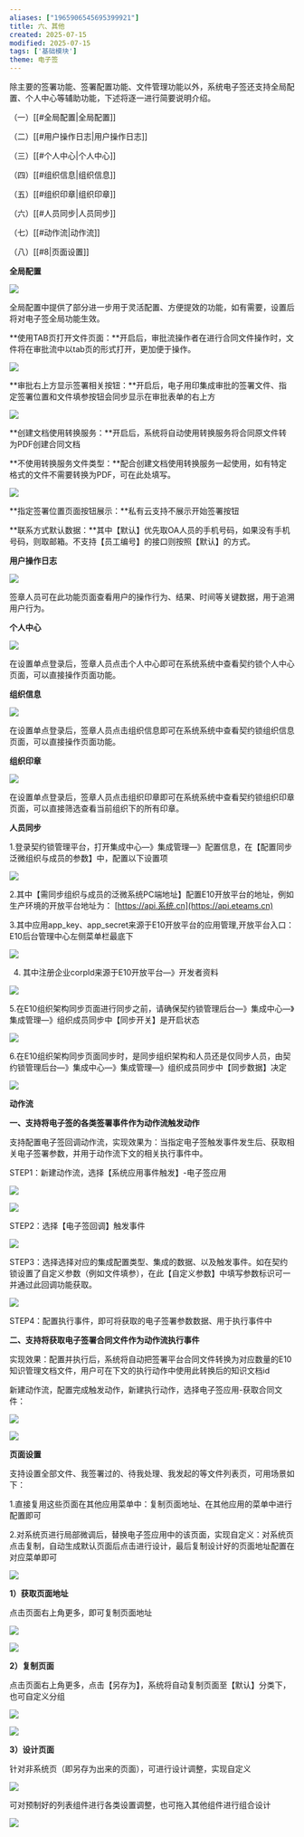 ```yaml
---
aliases: ["1965906545695399921"]
title: 六、其他
created: 2025-07-15
modified: 2025-07-15
tags: ['基础模块']
theme: 电子签
---
```


除主要的签署功能、签署配置功能、文件管理功能以外，系统电子签还支持全局配置、个人中心等辅助功能，下述将逐一进行简要说明介绍。

（一）[[#全局配置|全局配置]]

（二）[[#用户操作日志|用户操作日志]]

（三）[[#个人中心|个人中心]]

（四）[[#组织信息|组织信息]]

（五）[[#组织印章|组织印章]]

（六）[[#人员同步|人员同步]]

（七）[[#动作流|动作流]]

（八）[[#8|页面设置]]

**全局配置**

**![](https://myhelpdoc.oss-cn-heyuan.aliyuncs.com/mdimages/9c404cb04f74db8c5ba327efb4a8c119.jpg)**

全局配置中提供了部分进一步用于灵活配置、方便提效的功能，如有需要，设置后将对电子签全局功能生效。

**使用TAB页打开文件页面：**开启后，审批流操作者在进行合同文件操作时，文件将在审批流中以tab页的形式打开，更加便于操作。

![](https://myhelpdoc.oss-cn-heyuan.aliyuncs.com/mdimages/b16962ebb75a1f4fa69d49a2d35c79a6.jpg)

**审批右上方显示签署相关按钮：**开启后，电子用印集成审批的签署文件、指定签署位置和文件填参按钮会同步显示在审批表单的右上方

![](https://myhelpdoc.oss-cn-heyuan.aliyuncs.com/mdimages/685c29ed3e5ca202565d2f845cc56455.jpg)

**创建文档使用转换服务：**开启后，系统将自动使用转换服务将合同原文件转为PDF创建合同文档

**不使用转换服务文件类型：**配合创建文档使用转换服务一起使用，如有特定格式的文件不需要转换为PDF，可在此处填写。

![](https://myhelpdoc.oss-cn-heyuan.aliyuncs.com/mdimages/cec21b5ce59a83bb63d88f153f2a09f4.jpg)

**指定签署位置页面按钮展示：**私有云支持不展示开始签署按钮

**联系方式默认数据：**其中【默认】优先取OA人员的手机号码，如果没有手机号码，则取邮箱。不支持【员工编号】的接口则按照【默认】的方式。

**用户操作日志**

![](https://myhelpdoc.oss-cn-heyuan.aliyuncs.com/mdimages/9f80e2f107c8dd3e018082858ac05b29.jpg)

签章人员可在此功能页面查看用户的操作行为、结果、时间等关键数据，用于追溯用户行为。

**个人中心**

**![](https://myhelpdoc.oss-cn-heyuan.aliyuncs.com/mdimages/c6b3592287699ed5542ea091195a80db.jpg)**

在设置单点登录后，签章人员点击个人中心即可在系统系统中查看契约锁个人中心页面，可以直接操作页面功能。

**组织信息**

**![](https://myhelpdoc.oss-cn-heyuan.aliyuncs.com/mdimages/e4191cbe8b86e1edcf01fda64dbb9f0b.jpg)**

在设置单点登录后，签章人员点击组织信息即可在系统系统中查看契约锁组织信息页面，可以直接操作页面功能。

**组织印章**

**![](https://myhelpdoc.oss-cn-heyuan.aliyuncs.com/mdimages/ee35350a1c3f166ddb49b371427a0884.jpg)**

在设置单点登录后，签章人员点击组织印章即可在系统系统中查看契约锁组织印章页面，可以直接筛选查看当前组织下的所有印章。

**人员同步**

1.登录契约锁管理平台，打开集成中心—》集成管理—》配置信息，在【配置同步泛微组织与成员的参数】中，配置以下设置项

![](https://myhelpdoc.oss-cn-heyuan.aliyuncs.com/mdimages/7687bedcfa2f534b8e364a77ca6b703a.jpg)

2.其中【需同步组织与成员的泛微系统PC端地址】配置E10开放平台的地址，例如生产环境的开放平台地址为： [https://api.系统.cn](https://api.eteams.cn)

3.其中应用app\_key、app\_secret来源于E10开放平台的应用管理,开放平台入口：E10后台管理中心左侧菜单栏最底下

![](https://myhelpdoc.oss-cn-heyuan.aliyuncs.com/mdimages/cbe6cbfd244a1195ebef616f24999469.jpg)

4. 其中注册企业corpId来源于E10开放平台—》开发者资料

![](https://myhelpdoc.oss-cn-heyuan.aliyuncs.com/mdimages/b3113a968248b5811c18beb87d8c2fee.jpg)

5.在E10组织架构同步页面进行同步之前，请确保契约锁管理后台—》集成中心—》集成管理—》组织成员同步中【同步开关】是开启状态

![](https://myhelpdoc.oss-cn-heyuan.aliyuncs.com/mdimages/ab34788fccc26acb05a1dcacb68bcc93.jpg)

6.在E10组织架构同步页面同步时，是同步组织架构和人员还是仅同步人员，由契约锁管理后台—》集成中心—》集成管理—》组织成员同步中【同步数据】决定

![](https://myhelpdoc.oss-cn-heyuan.aliyuncs.com/mdimages/aa8ae1625309c69adebfba9668072473.jpg)

**动作流**

**一、支持将电子签的各类签署事件作为动作流触发动作**

支持配置电子签回调动作流，实现效果为：当指定电子签触发事件发生后、获取相关电子签署参数，并用于动作流下文的相关执行事件中。

STEP1：新建动作流，选择【系统应用事件触发】-电子签应用

![](https://myhelpdoc.oss-cn-heyuan.aliyuncs.com/mdimages/d071dbab23acb0c030f95a7d5e1fc2ba.jpg)

![](https://myhelpdoc.oss-cn-heyuan.aliyuncs.com/mdimages/8eec526b249d8683c3b98030262a622d.jpg)

STEP2：选择【电子签回调】触发事件

![](https://myhelpdoc.oss-cn-heyuan.aliyuncs.com/mdimages/6297689774f8585e5db2ef820038c0a9.jpg)

STEP3：选择选择对应的集成配置类型、集成的数据、以及触发事件。如在契约锁设置了自定义参数（例如文件填参），在此【自定义参数】中填写参数标识可一并通过此回调功能获取。

![](https://myhelpdoc.oss-cn-heyuan.aliyuncs.com/mdimages/8242ed1644fbd9717c8fa2921f570038.jpg)

STEP4：配置执行事件，即可将获取的电子签署参数数据、用于执行事件中

**二、支持将获取电子签署合同文件作为动作流执行事件**

实现效果：配置并执行后，系统将自动把签署平台合同文件转换为对应数量的E10知识管理文档文件，用户可在下文的执行动作中使用此转换后的知识文档id

新建动作流，配置完成触发动作，新建执行动作，选择电子签应用-获取合同文件：

**![](https://myhelpdoc.oss-cn-heyuan.aliyuncs.com/mdimages/32f7f5d8349640572a6b7fc1c65bd2fa.jpg)**

**![](https://myhelpdoc.oss-cn-heyuan.aliyuncs.com/mdimages/7d2977122f42310fc39dc91f99bfe68b.jpg)**

**页面设置**

支持设置全部文件、我签署过的、待我处理、我发起的等文件列表页，可用场景如下：

1.直接复用这些页面在其他应用菜单中：复制页面地址、在其他应用的菜单中进行配置即可

2.对系统页进行局部微调后，替换电子签应用中的该页面，实现自定义：对系统页点击复制，自动生成默认页面后点击进行设计，最后复制设计好的页面地址配置在对应菜单即可

**![](https://myhelpdoc.oss-cn-heyuan.aliyuncs.com/mdimages/d5089d36331b5d4f1d34b34495fefdf3.jpg)**

**1）获取页面地址**

点击页面右上角更多，即可复制页面地址

![](https://myhelpdoc.oss-cn-heyuan.aliyuncs.com/mdimages/bfece9ad99eee58604b1dec240c700bc.jpg)

![](https://myhelpdoc.oss-cn-heyuan.aliyuncs.com/mdimages/0c78c6fb2a2bd958fa726ec0b85301d2.jpg)

**2）复制页面**

点击页面右上角更多，点击【另存为】，系统将自动复制页面至【默认】分类下，也可自定义分组

![](https://myhelpdoc.oss-cn-heyuan.aliyuncs.com/mdimages/cbcc67dc19d1b68e170ce69a79d4f9f1.jpg)

![](https://myhelpdoc.oss-cn-heyuan.aliyuncs.com/mdimages/5da8ebc85fcf3748b244db84f1eca919.jpg)

**3）设计页面**

针对非系统页（即另存为出来的页面），可进行设计调整，实现自定义

![](https://myhelpdoc.oss-cn-heyuan.aliyuncs.com/mdimages/682ec912de3602f2cbd4c01d5f6e7300.jpg)

可对预制好的列表组件进行各类设置调整，也可拖入其他组件进行组合设计

![](https://myhelpdoc.oss-cn-heyuan.aliyuncs.com/mdimages/cd32b3d1d261cec490e994b523f55fa8.jpg)

